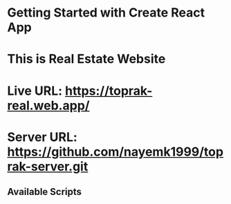 # Getting Started with Create React App

# This is Real Estate Website

# Live URL: https://toprak-real.web.app/
# Server URL: https://github.com/nayemk1999/toprak-server.git
## Available Scripts
